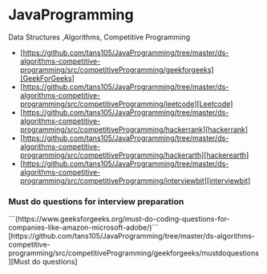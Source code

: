 # JavaProgramming
Data Structures ,Algorithms, Competitive Programming

- [https://github.com/tans105/JavaProgramming/tree/master/ds-algorithms-competitive-programming/src/competitiveProgramming/geekforgeeks][GeekForGeeks]
- [https://github.com/tans105/JavaProgramming/tree/master/ds-algorithms-competitive-programming/src/competitiveProgramming/leetcode][Leetcode]
- [https://github.com/tans105/JavaProgramming/tree/master/ds-algorithms-competitive-programming/src/competitiveProgramming/hackerrank][hackerrank]
- [https://github.com/tans105/JavaProgramming/tree/master/ds-algorithms-competitive-programming/src/competitiveProgramming/hackerarth][hackerearth]
- [https://github.com/tans105/JavaProgramming/tree/master/ds-algorithms-competitive-programming/src/competitiveProgramming/interviewbit][interviewbit]

<h3>Must do questions for interview preparation</h3>```(https://www.geeksforgeeks.org/must-do-coding-questions-for-companies-like-amazon-microsoft-adobe/)```</h3>
<br>[https://github.com/tans105/JavaProgramming/tree/master/ds-algorithms-competitive-programming/src/competitiveProgramming/geekforgeeks/mustdoquestions][Must do questions]


[GeekForGeeks]: https://github.com/tans105/JavaProgramming/tree/master/ds-algorithms-competitive-programming/src/competitiveProgramming/geekforgeeks

[leetcode]: https://github.com/tans105/JavaProgramming/tree/master/ds-algorithms-competitive-programming/src/competitiveProgramming/leetcode

[hackerrank]: https://github.com/tans105/JavaProgramming/tree/master/ds-algorithms-competitive-programming/src/competitiveProgramming/hackerrank

[hackerearth]: https://github.com/tans105/JavaProgramming/tree/master/ds-algorithms-competitive-programming/src/competitiveProgramming/hackerarth

[interviewbit]: https://github.com/tans105/JavaProgramming/tree/master/ds-algorithms-competitive-programming/src/competitiveProgramming/interviewbit

[Must do questions]: https://github.com/tans105/JavaProgramming/tree/master/ds-algorithms-competitive-programming/src/competitiveProgramming/geekforgeeks/mustdoquestions
